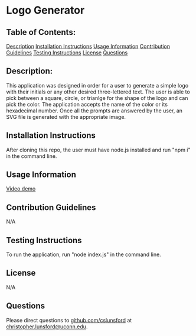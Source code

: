 # Logo Generator  
  ## Table of Contents:
  [Description](#description)
  [Installation Instructions](#installation-instructions)
  [Usage Information](#usage-information)
  [Contribution Guidelines](#contribution-guidelines)
  [Testing Instructions](#testing-instructions)
  [License](#license)
  [Questions](#questions)
  ## Description:
  This application was designed in order for a user to generate a simple logo with their initials or any other desired three-lettered text. The user is able to pick between a square, circle, or trianlge for the shape of the logo and can pick the color. The application accepts the name of the color or its hexadecimal number. Once all the prompts are answered by the user, an SVG file is generated with the appropriate image.
  ## Installation Instructions
  After cloning this repo, the user must have node.js installed and run "npm i" in the command line.
  ## Usage Information
  [Video demo](https://drive.google.com/file/d/1_WLlhXq_4_YcOaJ1vGia6vHGcnxu-1n6/view)
  ## Contribution Guidelines
  N/A
  ## Testing Instructions
  To run the application, run "node index.js" in the command line.
  ## License
  N/A
  ## Questions
  Please direct questions to [github.com/cslunsford](github.com/cslunsford) at [christopher.lunsford@uconn.edu](christopher.lunsford@uconn.edu).